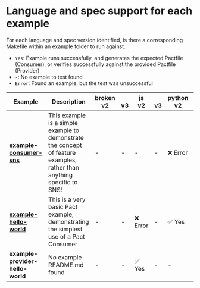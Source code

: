 # Language and spec support for each example

For each language and spec version identified, is there a corresponding Makefile within an example folder to run against.

- `Yes`: Example runs successfully, and generates the expected Pactfile (Consumer), or verifies successfully against the provided Pactfile (Provider)
- `-`: No example to test found
- `Error`: Found an example, but the test was unsuccessful

| Example                                                   | Description                                                                                                            | broken<br/>v2 | <br/>v3 | js<br/>v2 | <br/>v3 | python<br/>v2 | <br/>v3 |
| --------------------------------------------------------- | ---------------------------------------------------------------------------------------------------------------------- | ------------- | ------- | --------- | ------- | ------------- | ------- |
| **[example-consumer-sns](examples/example-consumer-sns)** | This example is a simple example to demonstrate the concept of feature examples, rather than anything specific to SNS! | -             | -       | -         | -       | ❌ Error      | ✅ Yes  |
| **[example-hello-world](examples/example-hello-world)**   | This is a very basic Pact example, demonstrating the simplest use of a Pact Consumer                                   | -             | -       | ❌ Error  | -       | ✅ Yes        | -       |
| **example-provider-hello-world**                          | No example README.md found                                                                                             | -             | -       | ✅ Yes    | -       | -             | -       |
